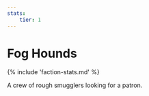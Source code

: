 ```yaml
---
stats:
    tier: 1
---
```

# Fog Hounds

{% include 'faction-stats.md' %}

A crew of rough smugglers looking for a patron.
